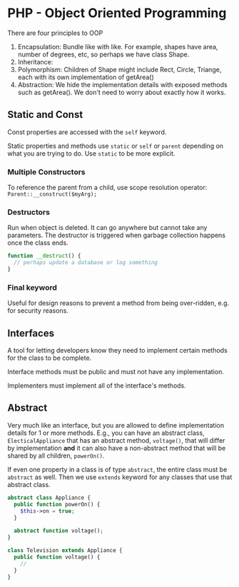 # PHP - Object Oriented Programming

There are four principles to OOP
1. Encapsulation: Bundle like with like. For example, shapes have area, number of degrees, etc, so perhaps we have class Shape.
2. Inheritance: 
3. Polymorphism: Children of Shape might include Rect, Circle, Triange, each with its own implementation of getArea()
4. Abstraction: We hide the implementation details with exposed methods such as getArea(). We don't need to worry about exactly how it works.

## Static and Const
Const properties are accessed with the `self` keyword.

Static properties and methods use `static` or `self` or `parent` depending on what you are trying to do. Use `static` to be more explicit. 

### Multiple Constructors
To reference the parent from a child, use scope resolution operator: `Parent::__construct($myArg);`

### Destructors
Run when object is deleted. It can go anywhere but cannot take any parameters. The destructor is triggered when garbage collection happens once the class ends.
```php
function __destruct() {
  // perhaps update a database or log something
}
```

### Final keyword
Useful for design reasons to prevent a method from being over-ridden, e.g. for security reasons. 

## Interfaces
A tool for letting developers know they need to implement certain methods for the class to be complete. 

Interface methods must be public and must not have any implementation. 

Implementers must implement all of the interface's methods. 

## Abstract 
Very much like an interface, but you are allowed to define implementation details for 1 or more methods. E.g., you can have an abstract class, `ElecticalAppliance` that has an abstract method, `voltage()`, that will differ by implementation **and** it can also have a non-abstract method that will be shared by all children, `powerOn()`. 

If even one property in a class is of type `abstract`, the entire class must be `abstract` as well. Then we use `extends` keyword for any classes that use that abstract class. 

```php
abstract class Appliance {
  public function powerOn() {
    $this->on = true;
  }
  
  abstract function voltage();
}

class Television extends Appliance {
  public function voltage() {
    //
  }
}
```
